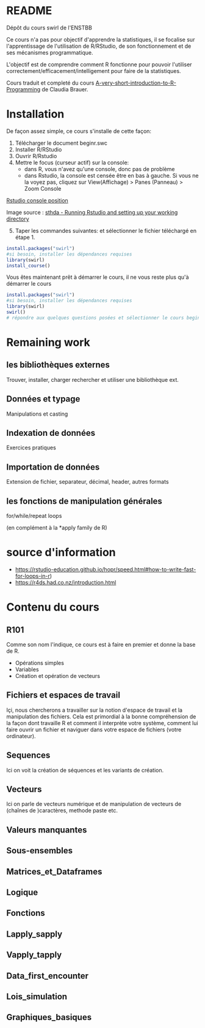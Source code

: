 # README #

Dépôt du cours swirl de l'ENSTBB

Ce cours n'a pas pour objectif d'apprendre la statistiques, il se focalise sur l'apprentissage de l'utilisation de R/RStudio, de son fonctionnement et de ses mécanismes programmatique.

L'objectif est de comprendre comment R fonctionne pour pouvoir l'utiliser correctement/efficacement/intelligement pour faire de la statistiques.

Cours traduit et completé du cours [A-very-short-introduction-to-R-Programming](https://github.com/ClaudiaBrauer/A-very-short-introduction-to-R) de Claudia Brauer.

# Installation #

De façon assez simple, ce cours s'installe de cette façon:

1. Télécharger le document beginr.swc
1. Installer R/RStudio
1. Ouvrir R/Rstudio
1. Mettre le focus (curseur actif) sur la console:
    - dans R, vous n'avez qu'une   console, donc pas de problème
    - dans Rstudio, la console est censée être en bas à gauche. Si vous ne la voyez pas, cliquez sur View(Affichage) > Panes (Panneau) > Zoom Console

[Rstudio console position](images/RStudioConsole.png)

Image source : [sthda - Running Rstudio and  setting up your working directory](http://www.sthda.com/english/wiki/running-rstudio-and-setting-up-your-working-directory-easy-r-programming)

5. Taper les commandes suivantes:
et sélectionner le fichier téléchargé en étape 1.

```r
install.packages("swirl")
#si besoin, installer les dépendances requises
library(swirl)
install_course()
```
Vous êtes maintenant prêt à démarrer le cours, il ne vous reste plus qu'à démarrer le cours

```r
install.packages("swirl")
#si besoin, installer les dépendances requises
library(swirl)
swirl()
# répondre aux quelques questions posées et sélectionner le cours beginr.
```

# Remaining work #

## les bibliothèques externes ##

Trouver, installer, charger rechercher et utiliser une bibliothèque ext.

## Données et typage ##

Manipulations et casting

## Indexation de données ##
Exercices pratiques

## Importation de données ##

Extension de fichier, separateur, décimal, header, autres formats

## les fonctions de manipulation générales ##

for/while/repeat loops

(en complément à la *apply family de R)

# source d'information #

- https://rstudio-education.github.io/hopr/speed.html#how-to-write-fast-for-loops-in-r)
- https://r4ds.had.co.nz/introduction.html

# Contenu du cours #

## R101 ##
Comme son nom l'indique, ce cours est à faire en premier et donne la base de R.

* Opérations simples
* Variables
* Création et opération de vecteurs

## Fichiers et espaces de travail ##

Içi, nous chercherons a travailler sur la notion d'espace de travail et la manipulation des fichiers. Cela est primordial à la bonne compréhension de la façon dont travaille R et comment il interprète votre système, comment lui faire ouvrir un fichier et naviguer dans votre espace de fichiers (votre ordinateur).

## Sequences ##

Ici on voit la création de séquences et les variants de création.

## Vecteurs ##

Ici on parle de vecteurs numérique et de manipulation de vecteurs de (chaînes de )caractères, methode paste etc.

## Valeurs manquantes ##

## Sous-ensembles ##

## Matrices_et_Dataframes ##

## Logique ##

## Fonctions ##

## Lapply_sapply ##

## Vapply_tapply ##

## Data_first_encounter ##

## Lois_simulation ##

## Graphiques_basiques ##
